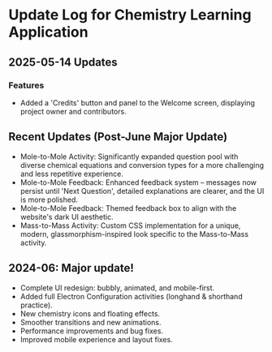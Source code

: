 # Update Log for Chemistry Learning Application

## 2025-05-14 Updates

### Features
- Added a 'Credits' button and panel to the Welcome screen, displaying project owner and contributors.

## Recent Updates (Post-June Major Update)
- Mole-to-Mole Activity: Significantly expanded question pool with diverse chemical equations and conversion types for a more challenging and less repetitive experience.
- Mole-to-Mole Feedback: Enhanced feedback system – messages now persist until 'Next Question', detailed explanations are clearer, and the UI is more polished.
- Mole-to-Mole Feedback: Themed feedback box to align with the website's dark UI aesthetic.
- Mass-to-Mass Activity: Custom CSS implementation for a unique, modern, glassmorphism-inspired look specific to the Mass-to-Mass activity.

## 2024-06: Major update!
- Complete UI redesign: bubbly, animated, and mobile-first.
- Added full Electron Configuration activities (longhand & shorthand practice).
- New chemistry icons and floating effects.
- Smoother transitions and new animations.
- Performance improvements and bug fixes.
- Improved mobile experience and layout fixes.
